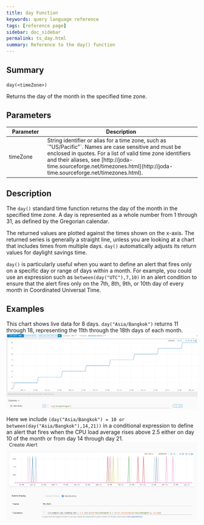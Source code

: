```yaml
---
title: day Function
keywords: query language reference
tags: [reference page]
sidebar: doc_sidebar
permalink: ts_day.html
summary: Reference to the day() function
---
```

## Summary
```
day(<timeZone>)
```
Returns the day of the month in the specified time zone.
## Parameters
<table>
<tbody>
<thead>
<tr><th width="20%">Parameter</th><th width="80%">Description</th></tr>
</thead>
<tr><td>timeZone</td>
<td markdown="span">
String identifier or alias for a time zone, such as `"US/Pacific"`. Names are case sensitive and must be enclosed in quotes. For a list of valid time zone identifiers and their aliases, see  [http://joda-time.sourceforge.net/timezones.html](http://joda-time.sourceforge.net/timezones.html).
</td></tr>
</tbody>
</table>


## Description

The `day()` standard time function returns the day of the month in the specified time zone. A day is represented as a whole number from 1 through 31, as defined by the Gregorian calendar.

The returned values are plotted against the times shown on the x-axis. The returned series is generally a straight line, unless you are looking at a chart that includes times from multiple days.
`day()` automatically adjusts its return values for daylight savings time.

`day()` is particularly useful when you want to define an alert that fires only on a specific day or range of days within a month. For example, you could use an expression such as `between(day("UTC"),7,10)` in an alert condition to ensure that the alert fires only on the 7th, 8th, 9th, or 10th day of every month in Coordinated Universal Time. 


## Examples

This chart shows live data for 8 days. `day("Asia/Bangkok")` returns 11 through 18, representing the 11th through the 18th days of each month.
![day](images/ts_day.png)


Here we include `(day("Asia/Bangkok") = 10 or between(day("Asia/Bangkok"),14,21))` in a conditional expression to define an alert that fires when the CPU load average rises above 2.5 either on day 10 of the month or from day 14 through day 21. 
![day alert](images/ts_day_alert.png)
